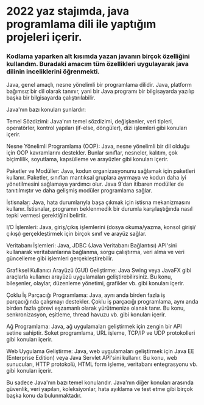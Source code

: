 # 2022 yaz stajımda, java programlama dili ile yaptığım projeleri içerir. 
### Kodlama yaparken alt kısımda yazan javanın birçok özelliğini kullandım. Buradaki amacım tüm özellikleri uygulayarak java dilinin inceliklerini öğrenmekti. 

Java, genel amaçlı, nesne yönelimli bir programlama dilidir. Java, platform bağımsız bir dil olarak tanınır, yani bir Java programı bir bilgisayarda yazılıp başka bir bilgisayarda çalıştırılabilir.

Java'nın bazı konuları şunlardır:

Temel Sözdizimi: Java'nın temel sözdizimi, değişkenler, veri tipleri, operatörler, kontrol yapıları (if-else, döngüler), dizi işlemleri gibi konuları içerir.

Nesne Yönelimli Programlama (OOP): Java, nesne yönelimli bir dil olduğu için OOP kavramlarını destekler. Bunlar sınıflar, nesneler, kalıtım, çok biçimlilik, soyutlama, kapsülleme ve arayüzler gibi konuları içerir.

Paketler ve Modüller: Java, kodun organizasyonunu sağlamak için paketleri kullanır. Paketler, sınıfları mantıksal gruplara ayırmaya ve kodun daha iyi yönetilmesini sağlamaya yardımcı olur. Java 9'dan itibaren modüller de tanıtılmıştır ve daha gelişmiş modüler programlama sağlar.

İstisnalar: Java, hata durumlarıyla başa çıkmak için istisna mekanizmasını kullanır. İstisnalar, programın beklenmedik bir durumla karşılaştığında nasıl tepki vermesi gerektiğini belirtir.

I/O İşlemleri: Java, giriş/çıkış işlemlerini (dosya okuma/yazma, konsol girişi/çıkışı) gerçekleştirmek için birçok sınıf ve arayüz sağlar.

Veritabanı İşlemleri: Java, JDBC (Java Veritabanı Bağlantısı) API'sini kullanarak veritabanlarına bağlanma, sorgu çalıştırma, veri alma ve veri güncelleme gibi işlemleri gerçekleştirebilir.

Grafiksel Kullanıcı Arayüzü (GUI) Geliştirme: Java Swing veya JavaFX gibi araçlarla kullanıcı arayüzü uygulamaları geliştirebilirsiniz. Bu konu, bileşenler, olaylar, düzenleme yönetimi, grafikler vb. gibi konuları içerir.

Çoklu İş Parçacığı Programlama: Java, aynı anda birden fazla iş parçacığında çalışmayı destekler. Çoklu iş parçacığı programlama, aynı anda birden fazla görevi eşzamanlı olarak yürütmenize olanak tanır. Bu konu, senkronizasyon, eşitleme, thread havuzu vb. gibi konuları içerir.

Ağ Programlama: Java, ağ uygulamaları geliştirmek için zengin bir API setine sahiptir. Soket programlama, URL işleme, TCP/IP ve UDP protokolleri gibi konuları içerir.

Web Uygulama Geliştirme: Java, web uygulamaları geliştirmek için Java EE (Enterprise Edition) veya Java Servlet API'sini kullanır. Bu konu, web sunucuları, HTTP protokolü, HTML form işleme, veritabanı entegrasyonu vb. gibi konuları içerir.

Bu sadece Java'nın bazı temel konularıdır. Java'nın diğer konuları arasında güvenlik, veri yapıları, koleksiyonlar, hata ayıklama ve test etme gibi birçok başka konu da bulunmaktadır.
